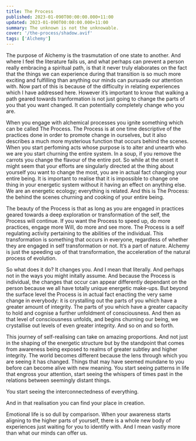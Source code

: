 ```yaml
---
title: The Process
published: 2023-01-090T00:00:00.000+11:00
updated: 2023-01-090T00:00:00.000+11:00
summary: The unknown is not the unknowable.
cover: '/the-process/shadow.avif'
tags: ['Alchemy']
---
```


The purpose of Alchemy is the trasmutation of one state to another. And where I feel the literature fails us, and what perhaps can prevent a person really embracing a spiritual path, is that it never truly elaborates on the fact that the things we can experience during that transition is so much more exciting and fulfilling than anything our minds can pursuade our attention with. Now part of this is because of the difficulty in relating experiences which I have addressed here. However it’s important to know that walking a path geared towards tranformation is not just going to change the parts of you that you want changed. It can potentially completely change who you are.

When you engage with alchemical processes you ignite something which can be called The Process. The Process is at one time descriptive of the practices done in order to promote change in ourselves, but it also describes a much more mysterious function that occurs behind the scenes. When you start perfoming acts whose purpose is to alter and unearth who we are you start churning the entire system. In a soup, if you remove the carrots you change the flavour of the entire pot. So while at the onset it might seem that your efforts are singularly directed at the thing about yourself you want to change the most, you are in actual fact changing your entire being. It is important to realise that it is impossible to change one thing in your energetic system without it having an effect on anything else. We are an energetic ecology; everything is related. And this is The Process: the behind the scenes churning and cooking of your entire being.

The beauty of the Process is that as long as you are engaged in practices geared towards a deep exploration or transformation of the self, the Process will continue. If you want the Process to speed up, do more practices, engage more Will, do more and see more. The Process is a self regulating activity pertaining to the abilities of the individual. This transformation is something that occurs in everyone, regardless of whether they are engaged in self transformation or not. It’s a part of nature. Alchemy is just the speeding up of that transformation, the acceleration of the natural process of evolution.

So what does it do? It changes you. And I mean that literally. And perhaps not in the ways you might initally assume. And because the Process is individual, the changes that occur can appear differently dependant on the person because we all have totally unique energetic make-ups. But beyond the surface level the Process is in actual fact enacting the very same change in everybody: it is crystalling out the parts of you which have a greater amount of integrity. The parts of you which have a greater capacity to hold and cognise a further unfoldment of consciousness. And then as that level of consciousness unfolds, and begins churning our being, we crystallise out levels of even greater integrity. And so on and so forth.

This journey of self-realising can take on amazing proportions. And not just in the shaping of the energetic structure but by the standpoint that comes from awareness being exposed to realms of greater subtley and higher integrity. The world becomes different because the lens through which you are seeing it has changed. Things that may have seemed mundane to you before can become alive with new meaning. You start seeing patterns in life that engross your attention, start seeing the whispers of times past in the relations between seemingly distant things.

You start seeing the interconnectedness of everything.

And in that realisation you can find your place in creation.

Emotional life is so dull by comparison. When your awareness starts aligning to the higher parts of yourself, there is a whole new body of experiences just waiting for you to identify with. And I mean vastly more than what our minds can offer us.